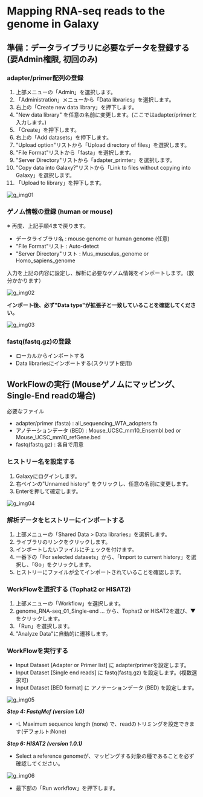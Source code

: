 # Mapping RNA-seq reads to the genome in Galaxy

## 準備：データライブラリに必要なデータを登録する (要Admin権限, 初回のみ)

### adapter/primer配列の登録

1. 上部メニューの「Admin」を選択します。
1. 「Administration」メニューから「Data libraries」を選択します。
1. 右上の「Create new data library」を押下します。
1. "New data library" を任意の名前に変更します。(ここではadapter/primerと入力します。)
1. 「Create」を押下します。
1. 右上の「Add datasets」を押下します。
1. "Upload option"リストから「Upload directory of files」を選択します。
1. "File Format"リストから「fasta」を選択します。
1. "Server Directory"リストから「adapter_primter」を選択します。
1. "Copy data into Galaxy?"リストから「Link to files without copying into Galaxy」を選択します。
1. 「Upload to library」を押下します。

![g_img01](./image/genome_img01_importData.png "g_img01")

### ゲノム情報の登録 (human or mouse)

※ 再度、上記手順4まで戻ります。

- データライブラリ名 : mouse genome or human genome (任意)
- "File Format"リスト : Auto-detect
- "Server Directory"リスト : Mus_musculus_genome or Homo_sapiens_genome

入力を上記の内容に設定し、解析に必要なゲノム情報をインポートします。（数分かかります）

![g_img02](./image/genome_img02_importData.png "g_img02")

**インポート後、必ず"Data type"が拡張子と一致していることを確認してください。**

![g_img03](./image/genome_img03_importData.png "g_img03")

### fastq(fastq.gz)の登録

* ローカルからインポートする
* Data librariesにインポートする(スクリプト使用)

## WorkFlowの実行 (Mouseゲノムにマッピング、Single-End readの場合)

必要なファイル

* adapter/primer (fasta) : all_sequencing_WTA_adopters.fa
* アノテーションデータ (BED) : Mouse_UCSC_mm10_Ensembl.bed or Mouse_UCSC_mm10_refGene.bed
* fastq(fastq.gz) : 各自で用意

### ヒストリー名を設定する

1. Galaxyにログインします。
1. 右ペインの"Unnamed history" をクリックし、任意の名前に変更します。
1. Enterを押して確定します。

![g_img04](./image/genome_img04_settingWF.png "g_img04")

### 解析データをヒストリーにインポートする

1. 上部メニューの「Shared Data > Data libraries」を選択します。
1. ライブラリのリンクをクリックします。
1. インポートしたいファイルにチェックを付けます。
1. 一番下の「For selected datasets」から、「Import to current history」を選択し、「Go」をクリックします。
1. ヒストリーにファイルが全てインポートされていることを確認します。

### WorkFlowを選択する (Tophat2 or HISAT2)

1. 上部メニューの「Workflow」を選択します。
1. genome_RNA-seq_01_Single-end ... から、Tophat2 or HISAT2を選び、▼をクリックします。
1. 「Run」を選択します。
1. "Analyze Data"に自動的に遷移します。

### WorkFlowを実行する

* Input Dataset [Adapter or Primer list] に adapter/primerを設定します。
* Input Dataset [Single end reads] に fastq(fastq.gz) を設定します。(複数選択可)
* Input Dataset [BED format] に アノテーションデータ (BED) を設定します。

![g_img05](./image/genome_img05_settingWF.png "g_img05")

***Step 4: FastqMcf (version 1.0)***

* -L Maximum sequence length (none) で、readのトリミングを設定できます(デフォルト:None)

***Step 6: HISAT2 (version 1.0.1)***

* Select a reference genomeが、マッピングする対象の種であることを必ず確認してください。

![g_img06](./image/genome_img06_settingWF.png "g_img06")

* 最下部の「Run workflow」を押下します。


